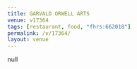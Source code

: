 ```yaml
---
title: GARVALD ORWELL ARTS
venue: v17364
tags: [restaurant, food, "fhrs:662018"]
permalink: /v/17364/
layout: venue
---
```

null